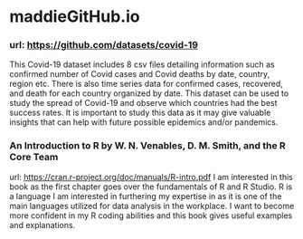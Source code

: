 # maddieGitHub.io
### url: https://github.com/datasets/covid-19
This Covid-19 dataset includes 8 csv files detailing information such as confirmed number of Covid cases and Covid deaths by date, country, region etc. There is also time series data for confirmed cases, recovered, and death for each country organized by date. This dataset can be used to study the spread of Covid-19 and observe which countries had the best success rates. It is important to study this data as it may give valuable insights that can help with future possible epidemics and/or pandemics.

### An Introduction to R by W. N. Venables, D. M. Smith, and the R Core Team
url: https://cran.r-project.org/doc/manuals/R-intro.pdf
I am interested in this book as the first chapter goes over the fundamentals of R and R Studio. R is a language I am interested in furthering my expertise in as it is one of the main languages utilized for data analysis in the workplace. I want to become more confident in my R coding abilities and this book gives useful examples and explanations. 

